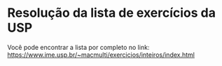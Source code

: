 # Resolução da lista de exercícios da USP
Você pode encontrar a lista por completo no link: https://www.ime.usp.br/~macmulti/exercicios/inteiros/index.html
